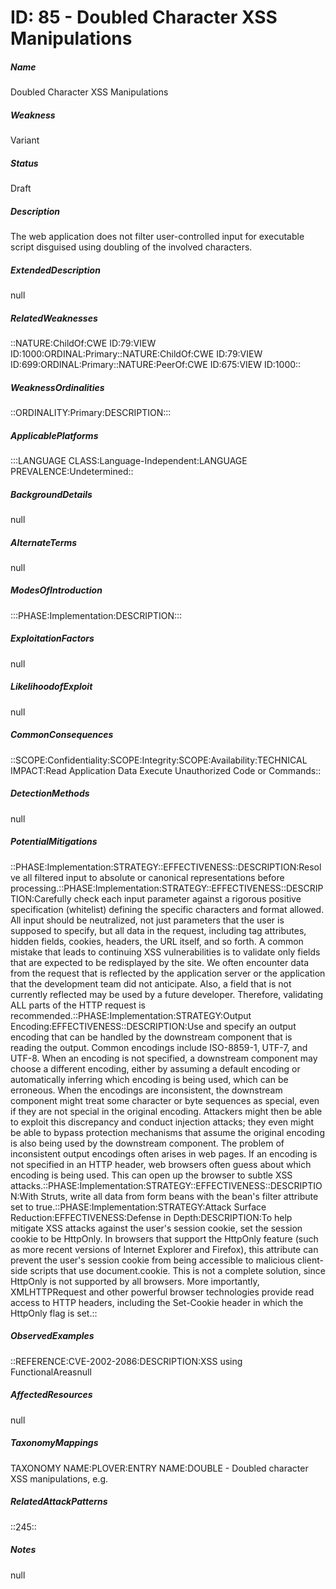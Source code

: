 # ID: 85 - Doubled Character XSS Manipulations
<h5>Name</h5>Doubled Character XSS Manipulations
<h5>Weakness</h5>Variant
<h5>Status</h5>Draft
<h5>Description</h5>The web application does not filter user-controlled input for executable script disguised using doubling of the involved characters.
<h5>ExtendedDescription</h5>null
<h5>RelatedWeaknesses</h5>::NATURE:ChildOf:CWE ID:79:VIEW ID:1000:ORDINAL:Primary::NATURE:ChildOf:CWE ID:79:VIEW ID:699:ORDINAL:Primary::NATURE:PeerOf:CWE ID:675:VIEW ID:1000::
<h5>WeaknessOrdinalities</h5>::ORDINALITY:Primary:DESCRIPTION:::
<h5>ApplicablePlatforms</h5>:::LANGUAGE CLASS:Language-Independent:LANGUAGE PREVALENCE:Undetermined::
<h5>BackgroundDetails</h5>null
<h5>AlternateTerms</h5>null
<h5>ModesOfIntroduction</h5>:::PHASE:Implementation:DESCRIPTION:::
<h5>ExploitationFactors</h5>null
<h5>LikelihoodofExploit</h5>null
<h5>CommonConsequences</h5>::SCOPE:Confidentiality:SCOPE:Integrity:SCOPE:Availability:TECHNICAL IMPACT:Read Application Data Execute Unauthorized Code or Commands::
<h5>DetectionMethods</h5>null
<h5>PotentialMitigations</h5>::PHASE:Implementation:STRATEGY::EFFECTIVENESS::DESCRIPTION:Resolve all filtered input to absolute or canonical representations before processing.::PHASE:Implementation:STRATEGY::EFFECTIVENESS::DESCRIPTION:Carefully check each input parameter against a rigorous positive specification (whitelist) defining the specific characters and format allowed. All input should be neutralized, not just parameters that the user is supposed to specify, but all data in the request, including tag attributes, hidden fields, cookies, headers, the URL itself, and so forth. A common mistake that leads to continuing XSS vulnerabilities is to validate only fields that are expected to be redisplayed by the site. We often encounter data from the request that is reflected by the application server or the application that the development team did not anticipate. Also, a field that is not currently reflected may be used by a future developer. Therefore, validating ALL parts of the HTTP request is recommended.::PHASE:Implementation:STRATEGY:Output Encoding:EFFECTIVENESS::DESCRIPTION:Use and specify an output encoding that can be handled by the downstream component that is reading the output. Common encodings include ISO-8859-1, UTF-7, and UTF-8. When an encoding is not specified, a downstream component may choose a different encoding, either by assuming a default encoding or automatically inferring which encoding is being used, which can be erroneous. When the encodings are inconsistent, the downstream component might treat some character or byte sequences as special, even if they are not special in the original encoding. Attackers might then be able to exploit this discrepancy and conduct injection attacks; they even might be able to bypass protection mechanisms that assume the original encoding is also being used by the downstream component. The problem of inconsistent output encodings often arises in web pages. If an encoding is not specified in an HTTP header, web browsers often guess about which encoding is being used. This can open up the browser to subtle XSS attacks.::PHASE:Implementation:STRATEGY::EFFECTIVENESS::DESCRIPTION:With Struts, write all data from form beans with the bean's filter attribute set to true.::PHASE:Implementation:STRATEGY:Attack Surface Reduction:EFFECTIVENESS:Defense in Depth:DESCRIPTION:To help mitigate XSS attacks against the user's session cookie, set the session cookie to be HttpOnly. In browsers that support the HttpOnly feature (such as more recent versions of Internet Explorer and Firefox), this attribute can prevent the user's session cookie from being accessible to malicious client-side scripts that use document.cookie. This is not a complete solution, since HttpOnly is not supported by all browsers. More importantly, XMLHTTPRequest and other powerful browser technologies provide read access to HTTP headers, including the Set-Cookie header in which the HttpOnly flag is set.::
<h5>ObservedExamples</h5>::REFERENCE:CVE-2002-2086:DESCRIPTION:XSS using <script.:LINK:https://cve.mitre.org/cgi-bin/cvename.cgi?name=CVE-2002-2086REFERENCE:CVE-2000-0116:DESCRIPTION:Encoded javascript in IMG tag.:LINK:https://cve.mitre.org/cgi-bin/cvename.cgi?name=CVE-2000-0116REFERENCE:CVE-2001-1157:DESCRIPTION:Extra < in front of SCRIPT tag.:LINK:https://cve.mitre.org/cgi-bin/cvename.cgi?name=CVE-2001-1157
<h5>FunctionalAreas</h5>null
<h5>AffectedResources</h5>null
<h5>TaxonomyMappings</h5>TAXONOMY NAME:PLOVER:ENTRY NAME:DOUBLE - Doubled character XSS manipulations, e.g. 
<h5>RelatedAttackPatterns</h5>::245::
<h5>Notes</h5>null

